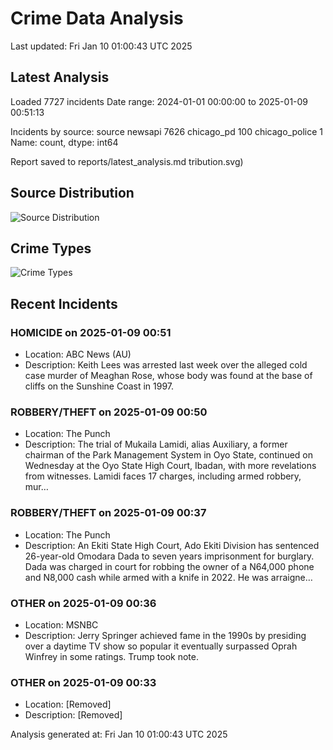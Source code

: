 # Crime Data Analysis
Last updated: Fri Jan 10 01:00:43 UTC 2025

## Latest Analysis

Loaded 7727 incidents
Date range: 2024-01-01 00:00:00 to 2025-01-09 00:51:13

Incidents by source:
source
newsapi           7626
chicago_pd         100
chicago_police       1
Name: count, dtype: int64

Report saved to reports/latest_analysis.md
tribution.svg)

## Source Distribution
![Source Distribution](images/source_distribution.svg)

## Crime Types
![Crime Types](images/crime_types.svg)

## Recent Incidents

### HOMICIDE on 2025-01-09 00:51
- Location: ABC News (AU)
- Description: Keith Lees was arrested last week over the alleged cold case murder of Meaghan Rose, whose body was found at the base of cliffs on the Sunshine Coast in 1997.


### ROBBERY/THEFT on 2025-01-09 00:50
- Location: The Punch
- Description: The trial of Mukaila Lamidi, alias Auxiliary, a former chairman of the Park Management System in Oyo State, continued on Wednesday at the Oyo State High Court, Ibadan, with more revelations from witnesses. Lamidi faces 17 charges, including armed robbery, mur…


### ROBBERY/THEFT on 2025-01-09 00:37
- Location: The Punch
- Description: An Ekiti State High Court, Ado Ekiti Division has sentenced 26-year-old Omodara Dada to seven years imprisonment for burglary. Dada was charged in court for robbing the owner of a N64,000 phone and N8,000 cash while armed with a knife in 2022. He was arraigne…


### OTHER on 2025-01-09 00:36
- Location: MSNBC
- Description: Jerry Springer achieved fame in the 1990s by presiding over a daytime TV show so popular it eventually surpassed Oprah Winfrey in some ratings. Trump took note.


### OTHER on 2025-01-09 00:33
- Location: [Removed]
- Description: [Removed]

Analysis generated at: Fri Jan 10 01:00:43 UTC 2025
